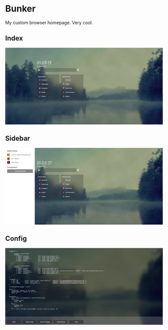 # Bunker
 My custom browser homepage. Very cool.


## Index
![Index](/media/example-main.png)


## Sidebar
![Sidebar](/media/example-sidebar.png)

## Config
![Config](/media/example-config.png)

